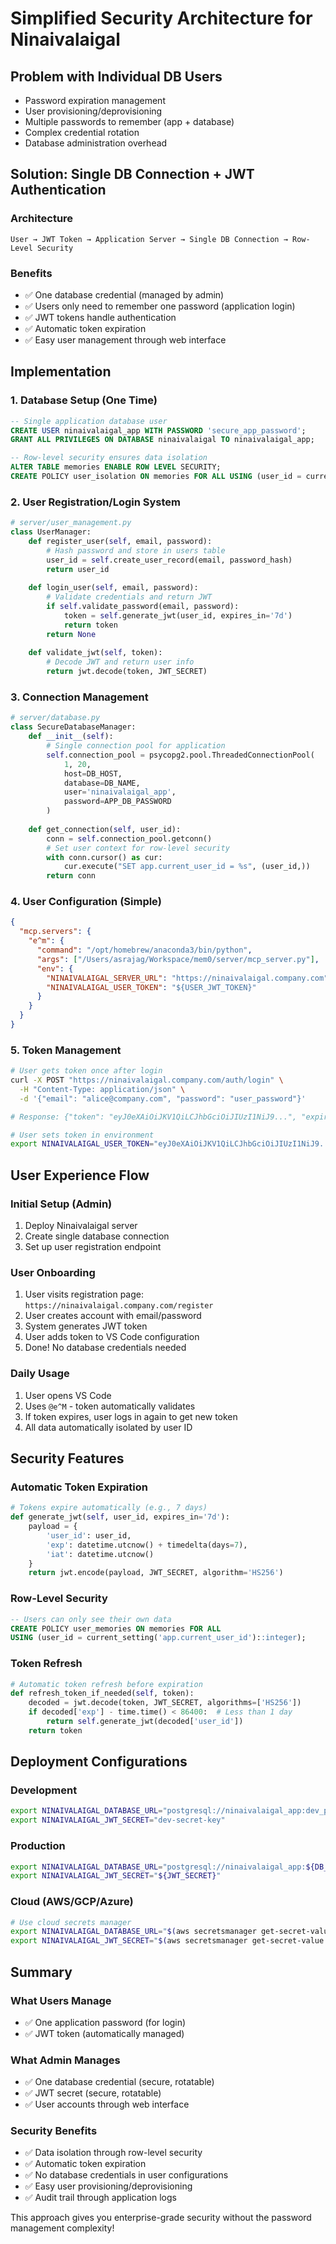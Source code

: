 # Simplified Security Architecture for Ninaivalaigal

## Problem with Individual DB Users
- Password expiration management
- User provisioning/deprovisioning 
- Multiple passwords to remember (app + database)
- Complex credential rotation
- Database administration overhead

## Solution: Single DB Connection + JWT Authentication

### Architecture
```
User → JWT Token → Application Server → Single DB Connection → Row-Level Security
```

### Benefits
- ✅ One database credential (managed by admin)
- ✅ Users only need to remember one password (application login)
- ✅ JWT tokens handle authentication
- ✅ Automatic token expiration
- ✅ Easy user management through web interface

## Implementation

### 1. Database Setup (One Time)
```sql
-- Single application database user
CREATE USER ninaivalaigal_app WITH PASSWORD 'secure_app_password';
GRANT ALL PRIVILEGES ON DATABASE ninaivalaigal TO ninaivalaigal_app;

-- Row-level security ensures data isolation
ALTER TABLE memories ENABLE ROW LEVEL SECURITY;
CREATE POLICY user_isolation ON memories FOR ALL USING (user_id = current_setting('app.current_user_id')::integer);
```

### 2. User Registration/Login System
```python
# server/user_management.py
class UserManager:
    def register_user(self, email, password):
        # Hash password and store in users table
        user_id = self.create_user_record(email, password_hash)
        return user_id
    
    def login_user(self, email, password):
        # Validate credentials and return JWT
        if self.validate_password(email, password):
            token = self.generate_jwt(user_id, expires_in='7d')
            return token
        return None
    
    def validate_jwt(self, token):
        # Decode JWT and return user info
        return jwt.decode(token, JWT_SECRET)
```

### 3. Connection Management
```python
# server/database.py
class SecureDatabaseManager:
    def __init__(self):
        # Single connection pool for application
        self.connection_pool = psycopg2.pool.ThreadedConnectionPool(
            1, 20,
            host=DB_HOST,
            database=DB_NAME,
            user='ninaivalaigal_app',
            password=APP_DB_PASSWORD
        )
    
    def get_connection(self, user_id):
        conn = self.connection_pool.getconn()
        # Set user context for row-level security
        with conn.cursor() as cur:
            cur.execute("SET app.current_user_id = %s", (user_id,))
        return conn
```

### 4. User Configuration (Simple)
```json
{
  "mcp.servers": {
    "e^m": {
      "command": "/opt/homebrew/anaconda3/bin/python",
      "args": ["/Users/asrajag/Workspace/mem0/server/mcp_server.py"],
      "env": {
        "NINAIVALAIGAL_SERVER_URL": "https://ninaivalaigal.company.com",
        "NINAIVALAIGAL_USER_TOKEN": "${USER_JWT_TOKEN}"
      }
    }
  }
}
```

### 5. Token Management
```bash
# User gets token once after login
curl -X POST "https://ninaivalaigal.company.com/auth/login" \
  -H "Content-Type: application/json" \
  -d '{"email": "alice@company.com", "password": "user_password"}'

# Response: {"token": "eyJ0eXAiOiJKV1QiLCJhbGciOiJIUzI1NiJ9...", "expires": "2024-01-20"}

# User sets token in environment
export NINAIVALAIGAL_USER_TOKEN="eyJ0eXAiOiJKV1QiLCJhbGciOiJIUzI1NiJ9..."
```

## User Experience Flow

### Initial Setup (Admin)
1. Deploy Ninaivalaigal server
2. Create single database connection
3. Set up user registration endpoint

### User Onboarding
1. User visits registration page: `https://ninaivalaigal.company.com/register`
2. User creates account with email/password
3. System generates JWT token
4. User adds token to VS Code configuration
5. Done! No database credentials needed

### Daily Usage
1. User opens VS Code
2. Uses `@e^M` - token automatically validates
3. If token expires, user logs in again to get new token
4. All data automatically isolated by user ID

## Security Features

### Automatic Token Expiration
```python
# Tokens expire automatically (e.g., 7 days)
def generate_jwt(self, user_id, expires_in='7d'):
    payload = {
        'user_id': user_id,
        'exp': datetime.utcnow() + timedelta(days=7),
        'iat': datetime.utcnow()
    }
    return jwt.encode(payload, JWT_SECRET, algorithm='HS256')
```

### Row-Level Security
```sql
-- Users can only see their own data
CREATE POLICY user_memories ON memories FOR ALL 
USING (user_id = current_setting('app.current_user_id')::integer);
```

### Token Refresh
```python
# Automatic token refresh before expiration
def refresh_token_if_needed(self, token):
    decoded = jwt.decode(token, JWT_SECRET, algorithms=['HS256'])
    if decoded['exp'] - time.time() < 86400:  # Less than 1 day
        return self.generate_jwt(decoded['user_id'])
    return token
```

## Deployment Configurations

### Development
```bash
export NINAIVALAIGAL_DATABASE_URL="postgresql://ninaivalaigal_app:dev_password@localhost:5432/ninaivalaigal"
export NINAIVALAIGAL_JWT_SECRET="dev-secret-key"
```

### Production
```bash
export NINAIVALAIGAL_DATABASE_URL="postgresql://ninaivalaigal_app:${DB_PASSWORD}@prod-db:5432/ninaivalaigal"
export NINAIVALAIGAL_JWT_SECRET="${JWT_SECRET}"
```

### Cloud (AWS/GCP/Azure)
```bash
# Use cloud secrets manager
export NINAIVALAIGAL_DATABASE_URL="$(aws secretsmanager get-secret-value --secret-id prod/ninaivalaigal/db --query SecretString --output text)"
export NINAIVALAIGAL_JWT_SECRET="$(aws secretsmanager get-secret-value --secret-id prod/ninaivalaigal/jwt --query SecretString --output text)"
```

## Summary

### What Users Manage
- ✅ One application password (for login)
- ✅ JWT token (automatically managed)

### What Admin Manages  
- ✅ One database credential (secure, rotatable)
- ✅ JWT secret (secure, rotatable)
- ✅ User accounts through web interface

### Security Benefits
- ✅ Data isolation through row-level security
- ✅ Automatic token expiration
- ✅ No database credentials in user configurations
- ✅ Easy user provisioning/deprovisioning
- ✅ Audit trail through application logs

This approach gives you enterprise-grade security without the password management complexity!
